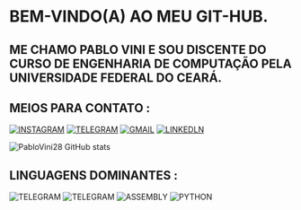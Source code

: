 # BEM-VINDO(A) AO MEU GIT-HUB.

## ME CHAMO PABLO VINI E SOU DISCENTE DO CURSO DE ENGENHARIA DE COMPUTAÇÃO PELA UNIVERSIDADE FEDERAL DO CEARÁ.
    
## MEIOS PARA CONTATO :

  [![INSTAGRAM](https://img.shields.io/badge/Instagram-E4405F?style=for-the-badge&logo=instagram&logoColor=white)](https://instagram.com/pablovinix_?igshid=OGQ5ZDc2ODk2ZA==)
  [![TELEGRAM](https://img.shields.io/badge/Telegram-26A5E4.svg?style=for-the-badge&logo=Telegram&logoColor=white)](https://t.me/PabloVini2811)
  [![GMAIL](https://img.shields.io/badge/Gmail-EA4335.svg?style=for-the-badge&logo=Gmail&logoColor=white)](https://mail.google.com/mail/u/0/?fs=1&tf=cm&source=mailto&to=pablovsa2811@gmail.com)
  [![LINKEDLN](https://img.shields.io/badge/LinkedIn-0A66C2.svg?style=for-the-badge&logo=LinkedIn&logoColor=white)](https://www.linkedin.com/in/pablo-vinicios-da-silva-araujo-89b159280?lipi=urn%3Ali%3Apage%3Ad_flagship3_profile_view_base_contact_details%3B6v%2FbR%2BFATmOox9skY4jw%2Fg%3D%3D)  

  ![PabloVini28 GitHub stats](https://github-readme-stats.vercel.app/api?username=PabloVini28&icons=true&theme=transparent)

## LINGUAGENS DOMINANTES :

 ![TELEGRAM](https://img.shields.io/badge/C-A8B9CC.svg?style=for-the-badge&logo=C&logoColor=black) ![TELEGRAM](https://img.shields.io/badge/C++-00599C.svg?style=for-the-badge&logo=C++&logoColor=white) ![ASSEMBLY](https://img.shields.io/badge/_-ASM-6E4C13.svg?style=for-the-badge) ![PYTHON](https://img.shields.io/badge/_-PY-3572A5.svg?style=for-the-badge)
    
    
